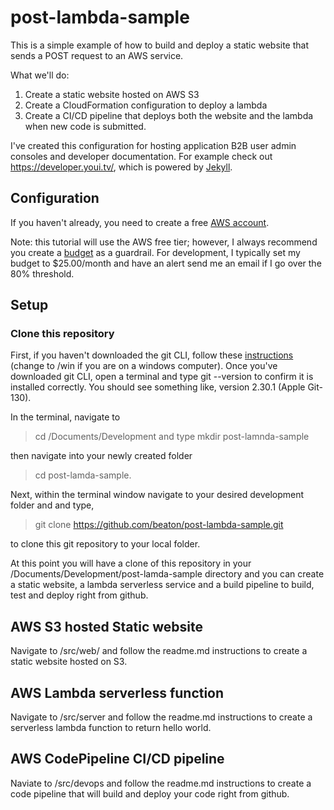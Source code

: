 # post-lambda-sample

This is a simple example of how to build and deploy a static website that sends a POST request to an AWS service.

What we'll do:
1. Create a static website hosted on AWS S3
1. Create a CloudFormation configuration to deploy a lambda
1. Create a CI/CD pipeline that deploys both the website and the lambda when new code is submitted.

I've created this configuration for hosting application B2B user admin consoles and developer documentation. For example check out https://developer.youi.tv/, which is powered by [Jekyll](https://jekyllrb.com/).

## Configuration

If you haven't already, you need to create a free [AWS account](https://portal.aws.amazon.com/billing/signup?refid=em_127222&redirect_url=https%3A%2F%2Faws.amazon.com%2Fregistration-confirmation#/start).

Note: this tutorial will use the AWS free tier; however, I always recommend you create a [budget](https://console.aws.amazon.com/billing/home?#/budgets) as a guardrail.  For development, I typically set my budget to $25.00/month and have an alert send me an email if I go over the 80% threshold.

## Setup

### Clone this repository

First, if you haven't downloaded the git CLI, follow these [instructions](https://git-scm.com/download/mac) (change to /win if you are on a windows computer).  Once you've downloaded git CLI, open a terminal and type git --version to confirm it is installed correctly.  You should see something like, version 2.30.1 (Apple Git-130).

In the terminal, navigate to 

> cd /Documents/Development and type 
> mkdir post-lamnda-sample 
 
then navigate into your newly created folder 

> cd post-lamda-sample.

Next, within the terminal window navigate to your desired development folder and and type,

> git clone https://github.com/beaton/post-lambda-sample.git 

to clone this git repository to your local folder.

At this point you will have a clone of this repository in your /Documents/Development/post-lamda-sample directory and you can create a static website, a lambda serverless service and a build pipeline to build, test and deploy right from github.

## AWS S3 hosted Static website

Navigate to /src/web/ and follow the readme.md instructions to create a static website hosted on S3.

## AWS Lambda serverless function

Navigate to /src/server and follow the readme.md instructions to create a serverless lambda function to return hello world. 

## AWS CodePipeline CI/CD pipeline

Naviate to /src/devops and follow the readme.md instructions to create a code pipeline that will build and deploy your code right from github.
